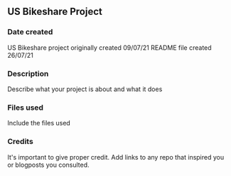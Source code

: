 ## US Bikeshare Project

### Date created
US Bikeshare project originally created 09/07/21
README file created 26/07/21

### Description
Describe what your project is about and what it does

### Files used
Include the files used

### Credits
It's important to give proper credit. Add links to any repo that inspired you or blogposts you consulted.


